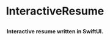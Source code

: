 # <p align="center"><b>InteractiveResume</b></p>

#### <p align="center">Interactive resume written in SwiftUI.</p>

<br>
